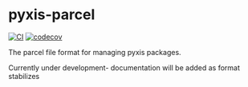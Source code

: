 # pyxis-parcel
[![CI](https://github.com/chordtoll/pyxis-parcel/actions/workflows/main.yml/badge.svg?branch=develop)](https://github.com/chordtoll/pyxis-parcel/actions/workflows/main.yml)
[![codecov](https://codecov.io/gh/chordtoll/pyxis-parcel/branch/develop/graph/badge.svg?token=A28FO3CEJ3)](https://codecov.io/gh/chordtoll/pyxis-parcel)

The parcel file format for managing pyxis packages.

Currently under development- documentation will be added as format stabilizes
